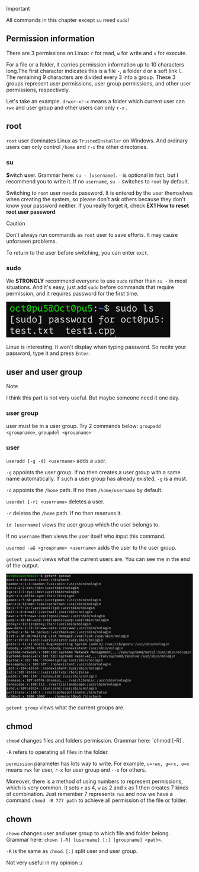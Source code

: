 >[!IMPORTANT]
>All commands in this chapter except `su` need `sudo`!

## Permission information
There are 3 permissions on Linux: `r` for read, `w` for write and `x` for execute.

For a file or a folder, it carries permission information up to 10 characters long.The first character indicates this is a file `-`, a folder `d` or a soft link `l`. The remaining 9 characters are divided every 3 into a group. These 3 groups represent user permissions, user group permissions, and other user permissions, respectively.

Let's take an example. `drwxr-xr-x` means a folder which current user can  `rwx` and  user group and other users can only `r-x` .

## root
`root` user dominates Linux as `TrustedInstaller` on Windows. And ordinary users can only control `/home` and `r-x` the other directories.

### su
**S**witch **u**ser. Grammar here: `su - [username]`.
`-` is optional in fact, but I recommend you to write it.
If no `username`, `su -` switches to `root` by default.

Switching to `root` user needs password. It is entered by the user themselves when creating the system, so please don't ask others because they don't know your password neither. If you really forget it, check **EX1 How to reset root user password**.

>[!CAUTION] 
>Don't always run commands as `root` user to save efforts. It may cause unforseen problems.

To return to the user before switching, you can enter `exit`.

### sudo
We **STRONGLY** recommend everyone to use `sudo` rather than `su -` in most situations. And it's easy, just add `sudo` before commands that require permission, and it requires password for the first time.

![](/assets/Linux/7%20Linux%20user%20and%20permission%20commands/1.png)

Linux is interesting. It won't display when typing password. So recite your password, type it and press `Enter`.

## user and user group
>[!NOTE]
>I think this part is not very useful. But maybe someone need it one day.

### user group
user must be in a user group. Try 2 commands below:
`groupadd <groupname>`, `groupdel <groupname>`

### user
`useradd [-g -d] <username>` adds a user.

`-g` appoints the user group. If no then creates a user group with a same name  automatically. If such a user group has already existed, `-g` is a must.

`-d` appoints the `/home` path. If no then `/home/username` by default.

`userdel [-r] <username>` deletes a user.

`-r` deletes the `/home` path. If no then reserves it.

`id [username]` views the user group which the user belongs to.

If no `username` then views the user itself who input this command.

`usermod -aG <groupname> <username>` adds the user to the user group.

`getent passwd` views what the current users are. You can see me in the end of the output.

![](/assets/Linux/7%20Linux%20user%20and%20permission%20commands/2.png)

`getent group` views what the current groups are.

## chmod
`chmod` changes files and folders permission. Grammar here: `chmod [-R] <permission> <path>.

`-R` refers to operating all files in the folder.

`permission` parameter has lots way to write. For example, `u=rwx, g=rx, o=x` means `rwx` for user, `r-x` for user group and `--x` for others.

Moreover, there is a method of using numbers to represent permissions, which is very common. It sets `r` as 4, `w` as 2 and `x` as 1 then creates 7 kinds of combination. Just remember 7 represents `rwx` and now we have a command `chmod -R 777 path` to achieve all permission of the file or folder.

## chown
`chown` changes user and user group to which file and folder belong. Grammar here: `chown [-R] [username] [:] [groupname] <path>`.

`-R` is the same as `chmod`. `[:]` split user and user group.

Not very useful in my opinion :/
